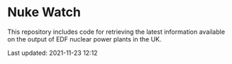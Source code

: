 # Nuke Watch

This repository includes code for retrieving the latest information available on the output of EDF nuclear power plants in the UK.

Last updated: 2021-11-23 12:12